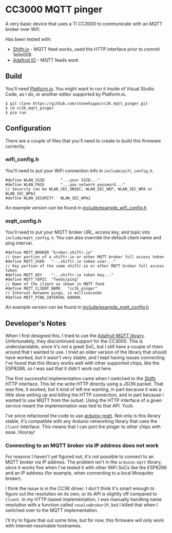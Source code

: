 # CC3000 MQTT pinger

A very basic device that uses a TI CC3000 to communicate with an MQTT broker over Wifi.

Has been tested with:

- [Shiftr.io](https://shiftr.io) - MQTT feed works, used the HTTP interface prior to commit 1e0e008
- [Adafruit IO](https://io.adafruit.com) - MQTT feeds work

## Build

You'll need [Platform.io](https://platformio.org). You might want to run it inside of Visual Studio Code, as I do, or another editor supported by Platform.io.

```
$ git clone https://github.com/stonehippo/cc3k_mqtt_pinger.git
$ cd cc3k_mqtt_pinger
$ pio run 
```

## Configuration

There are a couple of files that you'll need to create to build this firmware correctly.

### wifi_config.h

You'll need to put your WiFi connection info in `include/wifi_config.h`.

```
#define WLAN_SSID       "...your SSID..."
#define WLAN_PASS       "...you network password..."
// Security can be WLAN_SEC_UNSEC, WLAN_SEC_WEP, WLAN_SEC_WPA or WLAN_SEC_WPA2
#define WLAN_SECURITY   WLAN_SEC_WPA2
```


An example version can be found in [include/example_wifi_config.h](include/example_wifi_config.h)

### mqtt_config.h

You'll need to put your MQTT broker URL, access key, and topic into `include/mqtt_config.h`. You can also override the default client name and ping interval.

```
#define MQTT_BROKER "broker.shiftr.io"
// User portion of a shiftr.io or other MQTT broker full access token
#define MQTT_USER   "...shiftr.io token user..."
// Key portion of the same shiftr.io or other MQTT broker full access token
#define MQTT_KEY    "...shiftr.io token key..."
#define MQTT_TOPIC  "feeds/ping"
// Name of the client as shown in MQTT feed
#define MQTT_CLIENT_NAME   "cc3k_pinger"
// Interval between pings, in milliseconds
#define MQTT_PING_INTERVAL 60000L
```

An example version can be found in [include/example_mqtt_config.h](include/example_mqtt_config.h)

## Developer's Notes

When I first designed this, I tried to use the [Adafruit MQTT library](https://github.com/adafruit/Adafruit_MQTT_Library). Unfortunately, they discontinued support for the CC3000. This is understandable, since it's not a great SoC, but I still have a couple of them around that I wanted to use. I tried an older version of the library that should have worked, but it wasn't very stable, and I kept having issues connecting. I've found that this library works well with other supported chips, like the ESP8266, so I was sad that it didn't work out here.

The first successful implementation came when I switched to the [Shiftr](https://shiftr.io) HTTP interface. This let me write HTTP directly using a JSON packet. That was fine, it worked, but it kind of left me wanting, in part because it was a little slow setting up and killing the HTTP connection, and in part because I wanted to use MQTT from the outset. Using the HTTP interface of a given service meant the implementation was tied to that API. Yuck.

I've since refactored the code to use [arduino-mqtt](https://github.com/256dpi/arduino-mqtt). Not only is this library stable, it's compatible with any Arduino networking library that uses the `Client` interface. This means that I can port the pinger to other chips with ease. Hooray!

### Connecting to an MQTT broker via IP address does not work

For reasons I haven't yet figured out, it's not possible to connect to an MQTT broker via IP address. The problem isn't in the `arduino-mqtt` library, since it works fine when I've tested it with other WiFi SoCs like the ESP8266 and an IP address (for example, when connecting to a local Mosquitto broker).

I think the issue is in the CC3K driver. I don't think it's smart enough to figure out the resolution on its own, or its API is slightly off compared to `Client`. In my HTTP-based implementation, I was manually handling name resolution with a function called `resolveBrokerIP`, but I killed that when I switched over to the MQTT implementation.

I'll try to figure that out some time, but for now, this firmware will only work with Internet-resolvable hostnames.